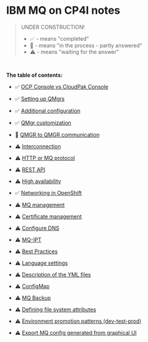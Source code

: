 
# IBM MQ on CP4I notes

>UNDER CONSTRUCTION!
> - ✅  - means "completed"
> - 📝  - means "in the process - partly answered"
> - ⚠️  - means "waiting for the answer"

<br>

**The table of contents:**


- ✅ [OCP Console vs CloudPak Console](topics/ocp-console-vs-cp-console)

- ✅ [Setting up QMgrs](topics/setting-up-qmgrs)

- ✅ [Additional configuration](topics/additional-configuration)

- ✅ [QMgr customization](topics/qmgr-customization)

- 📝 [QMGR to QMGR communication](topics/qmgr-to-qmgr-communication)

- ⚠️ [Interconnection](topics/interconnection)

- ⚠️ [HTTP or MQ protocol](topics/http-or-mq-protocol)
  
- ⚠️ [REST API](topics/rest-api)

- ⚠️ [High availability](topics/high-availability)

- ✅ [Networking in OpenShift](topics/networking-in-openshift)

- ⚠️ [MQ management](topics/mq-management)

- ⚠️ [Certificate management](topics/certificate-management)

- ⚠️ [Configure DNS](topics/configure-dns)

- ⚠️ [MQ-IPT](topics/mq-ipt)

- ⚠️ [Best Practices](topics/best-practices)

- ⚠️ [Language settings](topics/language-settings)

- ⚠️ [Description of the YML files](topics/description-of-yamls)

- ⚠️ [ConfigMap](topics/config-map)

- ⚠️ [MQ Backup](topics/mq-backup)

- ⚠️ [Defining file system attributes](topics/file-system-attributes)

- ⚠️ [Environment promotion patterns (dev-test-prod)](topics/env-promotions)

- ⚠️ [Export MQ config generated from graphical UI](topics/export-from-gui)

